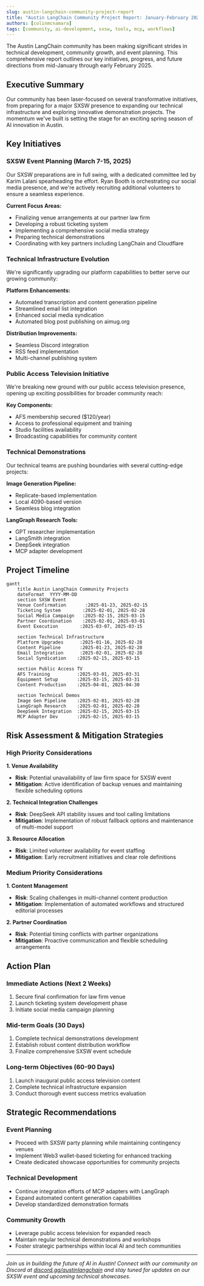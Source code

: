 ```yaml
---
slug: austin-langchain-community-project-report
title: "Austin LangChain Community Project Report: January-February 2025"
authors: [colinmcnamara]
tags: [community, ai-development, sxsw, tools, mcp, workflows]
---
```


The Austin LangChain community has been making significant strides in technical development, community growth, and event planning. This comprehensive report outlines our key initiatives, progress, and future directions from mid-January through early February 2025.

<!-- truncate -->

## Executive Summary

Our community has been laser-focused on several transformative initiatives, from preparing for a major SXSW presence to expanding our technical infrastructure and exploring innovative demonstration projects. The momentum we've built is setting the stage for an exciting spring season of AI innovation in Austin.

## Key Initiatives

### SXSW Event Planning (March 7-15, 2025)

Our SXSW preparations are in full swing, with a dedicated committee led by Karim Lalani spearheading the effort. Ryan Booth is orchestrating our social media presence, and we're actively recruiting additional volunteers to ensure a seamless experience.

**Current Focus Areas:**
- Finalizing venue arrangements at our partner law firm
- Developing a robust ticketing system
- Implementing a comprehensive social media strategy
- Preparing technical demonstrations
- Coordinating with key partners including LangChain and Cloudflare

### Technical Infrastructure Evolution

We're significantly upgrading our platform capabilities to better serve our growing community:

**Platform Enhancements:**
- Automated transcription and content generation pipeline
- Streamlined email list integration
- Enhanced social media syndication
- Automated blog post publishing on aimug.org

**Distribution Improvements:**
- Seamless Discord integration
- RSS feed implementation
- Multi-channel publishing system

### Public Access Television Initiative

We're breaking new ground with our public access television presence, opening up exciting possibilities for broader community reach:

**Key Components:**
- AFS membership secured ($120/year)
- Access to professional equipment and training
- Studio facilities availability
- Broadcasting capabilities for community content

### Technical Demonstrations

Our technical teams are pushing boundaries with several cutting-edge projects:

**Image Generation Pipeline:**
- Replicate-based implementation
- Local 4090-based version
- Seamless blog integration

**LangGraph Research Tools:**
- GPT researcher implementation
- LangSmith integration
- DeepSeek integration
- MCP adapter development

## Project Timeline

```mermaid
gantt
    title Austin LangChain Community Projects
    dateFormat  YYYY-MM-DD
    section SXSW Event
    Venue Confirmation       :2025-01-23, 2025-02-15
    Ticketing System        :2025-02-01, 2025-02-28
    Social Media Campaign   :2025-02-15, 2025-03-15
    Partner Coordination    :2025-02-01, 2025-03-01
    Event Execution        :2025-03-07, 2025-03-15

    section Technical Infrastructure
    Platform Upgrades      :2025-01-16, 2025-02-28
    Content Pipeline       :2025-01-23, 2025-02-28
    Email Integration      :2025-02-01, 2025-02-28
    Social Syndication    :2025-02-15, 2025-03-15

    section Public Access TV
    AFS Training          :2025-03-01, 2025-03-31
    Equipment Setup       :2025-03-15, 2025-03-31
    Content Production    :2025-04-01, 2025-04-30

    section Technical Demos
    Image Gen Pipeline    :2025-02-01, 2025-02-28
    LangGraph Research    :2025-02-01, 2025-02-28
    DeepSeek Integration  :2025-02-15, 2025-03-15
    MCP Adapter Dev       :2025-02-15, 2025-03-15
```

## Risk Assessment & Mitigation Strategies

### High Priority Considerations

**1. Venue Availability**
- **Risk**: Potential unavailability of law firm space for SXSW event
- **Mitigation**: Active identification of backup venues and maintaining flexible scheduling options

**2. Technical Integration Challenges**
- **Risk**: DeepSeek API stability issues and tool calling limitations
- **Mitigation**: Implementation of robust fallback options and maintenance of multi-model support

**3. Resource Allocation**
- **Risk**: Limited volunteer availability for event staffing
- **Mitigation**: Early recruitment initiatives and clear role definitions

### Medium Priority Considerations

**1. Content Management**
- **Risk**: Scaling challenges in multi-channel content production
- **Mitigation**: Implementation of automated workflows and structured editorial processes

**2. Partner Coordination**
- **Risk**: Potential timing conflicts with partner organizations
- **Mitigation**: Proactive communication and flexible scheduling arrangements

## Action Plan

### Immediate Actions (Next 2 Weeks)
1. Secure final confirmation for law firm venue
2. Launch ticketing system development phase
3. Initiate social media campaign planning

### Mid-term Goals (30 Days)
1. Complete technical demonstrations development
2. Establish robust content distribution workflow
3. Finalize comprehensive SXSW event schedule

### Long-term Objectives (60-90 Days)
1. Launch inaugural public access television content
2. Complete technical infrastructure expansion
3. Conduct thorough event success metrics evaluation

## Strategic Recommendations

### Event Planning
- Proceed with SXSW party planning while maintaining contingency venues
- Implement Web3 wallet-based ticketing for enhanced tracking
- Create dedicated showcase opportunities for community projects

### Technical Development
- Continue integration efforts of MCP adapters with LangGraph
- Expand automated content generation capabilities
- Develop standardized demonstration formats

### Community Growth
- Leverage public access television for expanded reach
- Maintain regular technical demonstrations and workshops
- Foster strategic partnerships within local AI and tech communities

---

_Join us in building the future of AI in Austin! Connect with our community on Discord at [discord.gg/austinlangchain](https://discord.gg/austinlangchain) and stay tuned for updates on our SXSW event and upcoming technical showcases._
